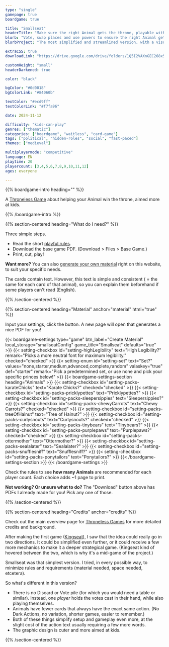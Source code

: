 ```yaml
---
type: "single"
gamepage: true
boardgame: true

title: "Smallseat"
headerTitle: "Make sure the right Animal gets the throne, playable without a table or chairs"
blurb: "Vote, swap places and use powers to ensure the right Animal gets the throne. A game playable without a table or chairs."
blurbProject: "The most simplified and streamlined version, with a visual style more attractive to kids."

extraCSS: true
downloadLink: "https://drive.google.com/drive/folders/1Q5I2VAXnGEC268x5If10e_Gpjed3vDxj"

customHeight: "small"
headerDarkened: true

color: "black"

bgColor: "#0d0018"
bgColorLink: "#84060b"

textColor: "#ecd9ff"
textColorLink: "#f7fa96"

date: 2024-11-12

difficulty: "kids-can-play"
genres: ["thematic"]
categories: ["boardgame", "waitless", "card-game"]
tags: ["political", "hidden-roles", "social", "fast-paced"]
themes: ["medieval"]

multiplayermode: "competitive"
language: EN
playtime: 20
playercount: [3,4,5,6,7,8,9,10,11,12]
ages: everyone

---
```


{{% boardgame-intro heading="" %}}

A [Throneless Game](/throneless-games/) about helping your Animal win the throne, aimed more at kids.

{{% /boardgame-intro %}}

{{% section-centered heading="What do I need?" %}}

Three simple steps.
* Read the short [playful rules](rules).
* Download the base game PDF. (Download > Files > Base Game.)
* Print, cut, play!

**Want more?** You can also [generate your own material](#material) right on this website, to suit your specific needs.

The cards contain text. However, this text is simple and consistent ( = the same for each card of that animal), so you can explain them beforehand if some players can't read (English).

{{% /section-centered %}}

{{% section-centered heading="Material" anchor="material" html="true" %}}

<p>Input your settings, click the button. A new page will open that generates a nice PDF for you!</p>

{{< boardgame-settings type="game" btn_label="Create Material" local_storage="smallseatConfig" game_title="Smallseat" defaults="true" >}}
  {{< setting-checkbox id="setting-highLegibility" text="High Legibility?" remark="Picks a more neutral font for maximum legibility." checked="checked" >}}
  {{< setting-enum id="setting-set" text="Set?" values="none,starter,medium,advanced,complete,random" valaskey="true" def="starter" remark="Pick a predetermined set, or use none and pick your specific princes below!" >}}
  {{< boardgame-settings-section heading="Animals" >}}
    {{< setting-checkbox id="setting-packs-karateChicks" text="Karate Chicks?" checked="checked" >}}
    {{< setting-checkbox id="setting-packs-pricklypettes" text="Pricklypettes?" >}}
    {{< setting-checkbox id="setting-packs-sleepersippies" text="Sleepersippies?" >}}
    {{< setting-checkbox id="setting-packs-chewyCarrots" text="Chewy Carrots?" checked="checked" >}}
    {{< setting-checkbox id="setting-packs-treeOfHainut" text="Tree of Hainut?" >}}
    {{< setting-checkbox id="setting-packs-curlysnouts" text="Curlysnouts?" checked="checked" >}}
    {{< setting-checkbox id="setting-packs-tinybears" text="Tinybears?" >}}
    {{< setting-checkbox id="setting-packs-purplepaws" text="Purplepaws?" checked="checked" >}}
    {{< setting-checkbox id="setting-packs-ottermother" text="Ottermother?" >}}
    {{< setting-checkbox id="setting-packs-sealalater" text="Sealalater?" >}}
    {{< setting-checkbox id="setting-packs-snufflesniff" text="Snufflesniff?" >}}
    {{< setting-checkbox id="setting-packs-ponytailors" text="Ponytailors?" >}}
  {{< /boardgame-settings-section >}}
{{< /boardgame-settings >}}

<p class="remark-below-settings">Check the rules to see <strong>how many Animals</strong> are recommended for each player count. Each choice adds ~1 page to print.</p> 

<p class="settings-remark"><strong>Not working? Or unsure what to do?</strong> The "Download" button above has PDFs I already made for you! Pick any one of those.</p>

{{% /section-centered %}}

{{% section-centered heading="Credits" anchor="credits" %}}

Check out the main overview page for [Throneless Games](/throneless-games/) for more detailed credits and background.

After making the first game ([Kingseat](/throneless-games/conquer/kingseat)), I saw that the idea could really go in two directions. It could be simplified even further, or it could receive a few more mechanics to make it a deeper strategical game. (Kingseat kind of hovered between the two, which is why it's a mid-game of the project.)

Smallseat was that simplest version. I tried, in every possible way, to minimize rules and requirements (material needed, space needed, etcetera). 

So what's different in this version?

* There is no Discard or Vote pile (for which you would need a table or similar). Instead, one _player_ holds the votes cast in their hand, while also playing themselves.
* Animals have fewer cards that always have the exact same action. (No Dark Actions, no variation, shorter games, easier to remember.)
* Both of these things simplify setup and gameplay even more, at the slight cost of the action text usually requiring a few more words.
* The graphic design is cuter and more aimed at kids.

{{% /section-centered %}}